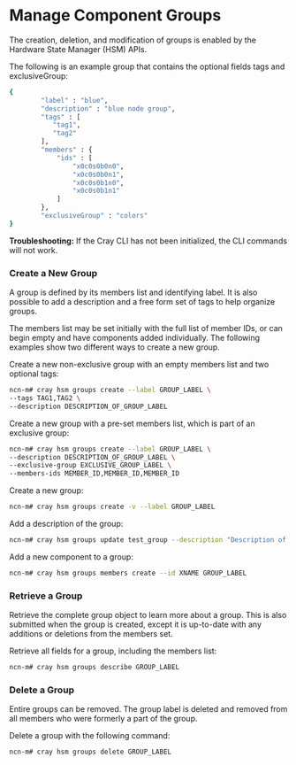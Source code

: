 # Manage Component Groups

The creation, deletion, and modification of groups is enabled by the Hardware State Manager \(HSM\) APIs.

The following is an example group that contains the optional fields tags and exclusiveGroup:

```bash
{
        "label" : "blue",
        "description" : "blue node group",
        "tags" : [
           "tag1",
           "tag2"
        ],
        "members" : {
            "ids" : [
                "x0c0s0b0n0",
                "x0c0s0b0n1",
                "x0c0s0b1n0",
                "x0c0s0b1n1"
            ]
        },
        "exclusiveGroup" : "colors"
}
```

**Troubleshooting:** If the Cray CLI has not been initialized, the CLI commands will not work.

### Create a New Group

A group is defined by its members list and identifying label. It is also possible to add a description and a free form set of tags to help organize groups.

The members list may be set initially with the full list of member IDs, or can begin empty and have components added individually. The following examples show two different ways to create a new group.

Create a new non-exclusive group with an empty members list and two optional tags:

```bash
ncn-m# cray hsm groups create --label GROUP_LABEL \
--tags TAG1,TAG2 \
--description DESCRIPTION_OF_GROUP_LABEL
```

Create a new group with a pre-set members list, which is part of an exclusive group:

```bash
ncn-m# cray hsm groups create --label GROUP_LABEL \
--description DESCRIPTION_OF_GROUP_LABEL \
--exclusive-group EXCLUSIVE_GROUP_LABEL \
--members-ids MEMBER_ID,MEMBER_ID,MEMBER_ID
```

Create a new group:

```bash
ncn-m# cray hsm groups create -v --label GROUP_LABEL
```

Add a description of the group:

```bash
ncn-m# cray hsm groups update test_group --description "Description of group"
```

Add a new component to a group:

```bash
ncn-m# cray hsm groups members create --id XNAME GROUP_LABEL
```

### Retrieve a Group

Retrieve the complete group object to learn more about a group. This is also submitted when the group is created, except it is up-to-date with any additions or deletions from the members set.

Retrieve all fields for a group, including the members list:

```bash
ncn-m# cray hsm groups describe GROUP_LABEL
```

### Delete a Group

Entire groups can be removed. The group label is deleted and removed from all members who were formerly a part of the group.

Delete a group with the following command:

```bash
ncn-m# cray hsm groups delete GROUP_LABEL
```

